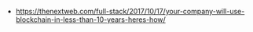 * https://thenextweb.com/full-stack/2017/10/17/your-company-will-use-blockchain-in-less-than-10-years-heres-how/
